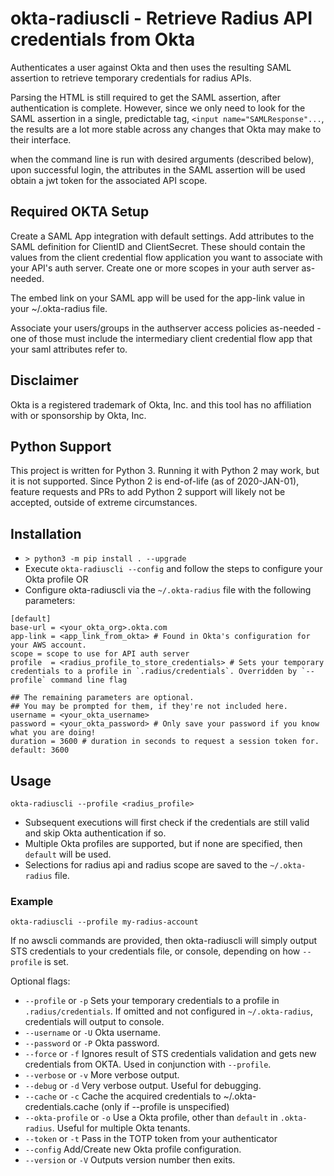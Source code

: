# okta-radiuscli - Retrieve Radius API credentials from Okta

Authenticates a user against Okta and then uses the resulting SAML assertion to retrieve temporary credentials for radius APIs.

Parsing the HTML is still required to get the SAML assertion, after authentication is complete. However, since we only need to look for the SAML assertion in a single, predictable tag, `<input name="SAMLResponse"...`, the results are a lot more stable across any changes that Okta may make to their interface.

when the command line is run with desired arguments (described below), upon successful login, the attributes in the SAML assertion will be used obtain a jwt token for the associated API scope.

## Required OKTA Setup

Create a SAML App integration with default settings. Add attributes to the SAML definition for ClientID and ClientSecret. These should contain the values from the client credential flow application you want to associate with your API's auth server. Create one or more scopes in your auth server as-needed.

The embed link on your SAML app will be used for the app-link value in your ~/.okta-radius file.

Associate your users/groups in the authserver access policies as-needed - one of those must include the intermediary client credential flow app that your saml attributes refer to.

## Disclaimer
Okta is a registered trademark of Okta, Inc. and this tool has no affiliation with or sponsorship by Okta, Inc.

## Python Support
This project is written for Python 3. Running it with Python 2 may work, but it is not supported. Since Python 2 is end-of-life (as of 2020-JAN-01), feature requests and PRs to add Python 2 support will likely not be accepted, outside of extreme circumstances.

## Installation
- `> python3 -m pip install . --upgrade`
- Execute `okta-radiuscli --config` and follow the steps to configure your Okta profile OR
- Configure okta-radiuscli via the `~/.okta-radius` file with the following parameters:

```
[default]
base-url = <your_okta_org>.okta.com
app-link = <app_link_from_okta> # Found in Okta's configuration for your AWS account.
scope = scope to use for API auth server
profile  = <radius_profile_to_store_credentials> # Sets your temporary credentials to a profile in `.radius/credentials`. Overridden by `--profile` command line flag

## The remaining parameters are optional.
## You may be prompted for them, if they're not included here.
username = <your_okta_username>
password = <your_okta_password> # Only save your password if you know what you are doing!
duration = 3600 # duration in seconds to request a session token for. default: 3600
```

## Usage

`okta-radiuscli --profile <radius_profile>`
- Subsequent executions will first check if the credentials are still valid and skip Okta authentication if so.
- Multiple Okta profiles are supported, but if none are specified, then `default` will be used.
- Selections for radius api and radius scope are saved to the `~/.okta-radius` file. 

### Example

`okta-radiuscli --profile my-radius-account`

If no awscli commands are provided, then okta-radiuscli will simply output STS credentials to your credentials file, or console, depending on how `--profile` is set.

Optional flags:
- `--profile` or `-p` Sets your temporary credentials to a profile in `.radius/credentials`. If omitted and not configured in `~/.okta-radius`, credentials will output to console.
- `--username` or `-U` Okta username.
- `--password` or `-P` Okta password.
- `--force` or `-f` Ignores result of STS credentials validation and gets new credentials from OKTA. Used in conjunction with `--profile`.
- `--verbose` or `-v` More verbose output.
- `--debug` or `-d` Very verbose output. Useful for debugging.
- `--cache` or `-c` Cache the acquired credentials to ~/.okta-credentials.cache (only if --profile is unspecified)
- `--okta-profile` or `-o` Use a Okta profile, other than `default` in `.okta-radius`. Useful for multiple Okta tenants.
- `--token` or `-t` Pass in the TOTP token from your authenticator
- `--config` Add/Create new Okta profile configuration.
- `--version` or `-V` Outputs version number then exits.

